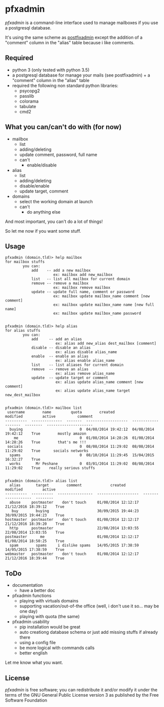 pfxadmin
========

_pfxadmin_ is a command-line interface used to manage mailboxes if you use a postgresql database.

It's using the same scheme as [postfixadmin](http://postfixadmin.sourceforge.net) except the addition of a "comment" column in the "alias" table because i like comments. 

Required
--------
- python 3 (only tested with python 3.5)
- a postgresql database for manage your mails (see postfixadmin) + a "comment" column in the "alias" table
- required the following non standard python libraries:
  - psycopg2
  - passlib
  - colorama
  - tabulate
  - cmd2

What you can/can't do with (for now)
------------------------------
- mailbox
  - list
  - adding/deleting
  - update comment, password, full name
  - can't
    - enable/disable
- alias
  - list
  - adding/deleting
  - disable/enable
  - update target, comment
- domains
  - select the working domain at launch
  - can't
    - do anything else

And most important, you can't do a lot of things!

So let me now if you want some stuff.

Usage
-----
```
pfxadmin (domain.tld)> help mailbox
for mailbox stuffs
        you can:
            add    -- add a new mailbox
                      ex: mailbox add new_mailbox
            list   -- list all mailbox for current domain
            remove -- remove a mailbox
                      ex: mailbox remove mailbox
            update -- update full name, comment or password
                      ex: mailbox update mailbox_name comment [new comment]
                      ex: mailbox update mailbox_name name [new full name]
                      ex: mailbox update mailbox_name password


pfxadmin (domain.tld)> help alias
for alias stuffs
        you can:
            add     -- add an alias
                       ex: alias add new_alias dest_mailbox [comment]
            disable -- disable an alias
                       ex: alias disable alias_name
            enable  -- enable an alias
                       ex: alias enable alias_name
            list    -- list aliases for current domain
            remove  -- remove an alias
                       ex: alias remove alias_name
            update  -- update target or comment
                       ex: alias update alias_name comment [new comment]
                       ex: alias update alias_name target new_dest_mailbox


pfxadmin (domain.tld)> mailbox list
 username        name         quota        created             modified         active          comment
----------  --------------  -------  -------------------  -------------------  --------  ---------------------
  buying                          0  04/08/2014 19:42:12  04/08/2014 19:42:12    True        mostly amazon
    me                            0  01/08/2014 14:28:26  01/08/2014 14:28:26    True        that's me !!!
 socials                          0  08/08/2014 11:29:02  08/08/2014 11:29:02    True      socials networks
  spams                           0  08/10/2014 11:29:45  15/04/2015 16:32:27    True      
  works       Mr Peshane          0  03/01/2014 11:29:02  08/08/2014 11:29:02    True    really serious stuffs


pfxadmin (domain.tld)> alias list
  alias       target        comment             created             modified         active
----------  ----------  ----------------  -------------------  -------------------  --------
  abuse     postmaster    don't touch     01/08/2014 12:12:17  21/12/2016 18:39:12    True
   buy        buying                      30/09/2015 19:44:23  30/09/2015 19:44:23    True
hostmaster  postmaster    don't touch     01/08/2014 12:12:17  21/12/2016 18:39:20    True
  http      postmaster                    22/08/2014 13:03:55  22/08/2014 13:03:55    True
postmaster      me                        01/08/2014 12:12:17  01/08/2014 18:50:25    True
  spam        spams     i dislike spams   14/05/2015 17:38:59  14/05/2015 17:38:59    True
webmaster   postmaster    don't touch     01/08/2014 12:12:17  21/12/2016 18:39:44    True

```

ToDo
----
- documentation
  - have a better doc
- pfxadmin functions
  - playing with virtuals domains
  - supporting vacation/out-of-the office (well, i don't use it so... may be one day)
  - playing with quota (the same)
- pfxadmin usability
  - pip installation would be great
  - auto creationg database schema or just add missing stuffs if already there
  - using a config file
  - be more logical with commands calls
  - better english

Let me know what you want.

License
-------
_pfxadmin_ is free software; you can redistribute it and/or modify it under the terms of the GNU General Public License version 3 as published by the Free Software Foundation
